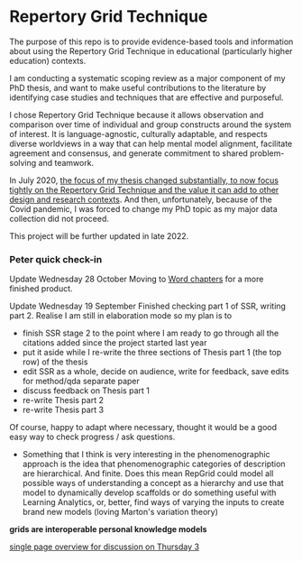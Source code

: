 # Repertory Grid Technique
The purpose of this repo is to provide evidence-based tools and information about using the Repertory Grid Technique in educational (particularly higher education) contexts.

I am conducting a systematic scoping review as a major component of my PhD thesis, and want to make useful contributions to the literature by identifying case studies and techniques that are effective and purposeful.

I chose Repertory Grid Technique because it allows observation and comparison over time of individual and group constructs around the system of interest. It is language-agnostic, culturally adaptable, and respects diverse worldviews in a way that can help mental model alignment, facilitate agreement and consensus, and generate commitment to shared problem-solving and teamwork.

In July 2020, [the focus of my thesis changed substantially, to now focus tightly on the Repertory Grid Technique and the value it can add to other design and research contexts](https://github.sydney.edu.au/crli/repgrid/blob/master/chapters/050-intro-1.md). And then, unfortunately, because of the Covid pandemic, I was forced to change my PhD topic as my major data collection did not proceed.

This project will be further updated in late 2022.

### Peter quick check-in

Update Wednesday 28 October
Moving to [Word chapters](https://www.dropbox.com/sh/ea50sjy8m0aguhl/AACoMbIydLtpo9gc2QSEiYOBa?dl=0) for a more finished product.

Update Wednesday 19 September
Finished checking part 1 of SSR, writing part 2. Realise I am still in elaboration mode so my plan is to
- finish SSR stage 2 to the point where I am ready to go through all the citations added since the project started last year
- put it aside while I re-write the three sections of Thesis part 1 (the top row) of the thesis
- edit SSR as a whole, decide on audience, write for feedback, save edits for method/qda separate paper
- discuss feedback on Thesis part 1
- re-write Thesis part 2
- re-write Thesis part 3

Of course, happy to adapt where necessary, thought it would be a good easy way to check progress / ask questions.

* Something that I think is very interesting in the phenomenographic approach is the idea that phenomenographic categories of description are hierarchical. And finite. Does this mean RepGrid could model all possible ways of understanding a concept as a hierarchy and use that model to dynamically develop scaffolds or do something useful with Learning Analytics, or, better, find ways of varying the inputs to create brand new models (loving Marton's variation theory)  


**grids are interoperable personal knowledge models**



 [single page overview for discussion on Thursday 3](https://github.sydney.edu.au/crli/repgrid/blob/master/images/single-page-outline.png)
